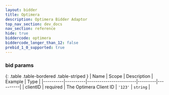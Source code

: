 ```yaml
---
layout: bidder
title: Optimera
description: Optimera Bidder Adaptor
top_nav_section: dev_docs
nav_section: reference
hide: true
biddercode: optimera
biddercode_longer_than_12: false
prebid_1_0_supported: true
---
```


### bid params

{: .table .table-bordered .table-striped }
| Name     | Scope    | Description            | Example | Type     |
|----------|----------|------------------------|---------|----------|
| clientID | required | The Optimera Client ID | `'123'` | `string` |
